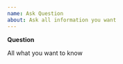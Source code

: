```yaml
---
name: Ask Question
about: Ask all information you want
---
```


**Question**

All what you want to know
